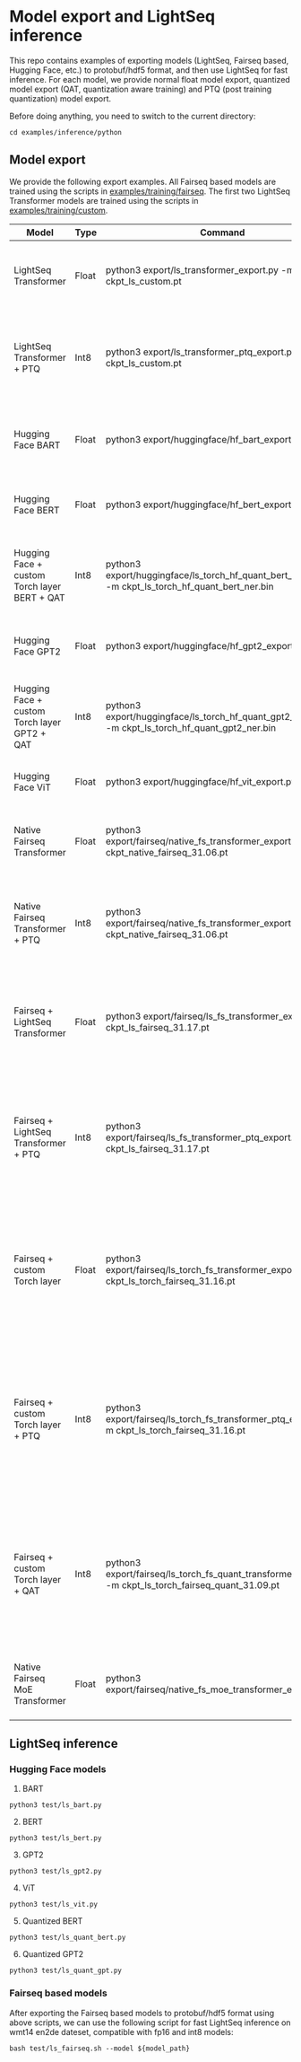 # Model export and LightSeq inference
This repo contains examples of exporting models (LightSeq, Fairseq based, Hugging Face, etc.) to protobuf/hdf5 format, and then use LightSeq for fast inference. For each model, we provide normal float model export, quantized model export (QAT, quantization aware training) and PTQ (post training quantization) model export.

Before doing anything, you need to switch to the current directory:
```shell
cd examples/inference/python
```

## Model export
We provide the following export examples. All Fairseq based models are trained using the scripts in [examples/training/fairseq](../../../examples/training/fairseq). The first two LightSeq Transformer models are trained using the scripts in [examples/training/custom](../../../examples/training/custom).

| Model                                        | Type  | Command                                                                                               | Resource                                                                                                                             | Description                                                                                                                                              |
|----------------------------------------------|-------|-------------------------------------------------------------------------------------------------------|--------------------------------------------------------------------------------------------------------------------------------------|----------------------------------------------------------------------------------------------------------------------------------------------------------|
| LightSeq Transformer                         | Float | python3 export/ls_transformer_export.py -m ckpt_ls_custom.pt                                           | [link](http://lf3-nlp-opensource.bytetos.com/obj/nlp-opensource/lightseq/example_model/ckpt_ls_custom.pt)                            | Export LightSeq Transformer models to protobuf format.                                                                                                   |
| LightSeq Transformer + PTQ                   | Int8  | python3 export/ls_transformer_ptq_export.py -m ckpt_ls_custom.pt                                       | [link](http://lf3-nlp-opensource.bytetos.com/obj/nlp-opensource/lightseq/example_model/ckpt_ls_custom.pt)                            | Export LightSeq Transformer models to int8 protobuf format using post training quantization.                                                             |
| Hugging Face BART                            | Float | python3 export/huggingface/hf_bart_export.py                                                           | /                                                                                                                                    | Export Hugging Face BART models to protobuf/hdf5 format.                                                                                                 |
| Hugging Face BERT                            | Float | python3 export/huggingface/hf_bert_export.py                                                           | /                                                                                                                                    | Export Hugging Face BERT models to hdf5 format.                                                                                                          |
| Hugging Face + custom Torch layer BERT + QAT | Int8  | python3 export/huggingface/ls_torch_hf_quant_bert_export.py -m ckpt_ls_torch_hf_quant_bert_ner.bin     | /                                                                                                                                    | Export Hugging Face BERT training with custom Torch layers to hdf5 format.                                                                               |
| Hugging Face GPT2                            | Float | python3 export/huggingface/hf_gpt2_export.py                                                           | /                                                                                                                                    | Export Hugging Face GPT2 models to hdf5 format.                                                                                                          |
| Hugging Face + custom Torch layer GPT2 + QAT | Int8  | python3 export/huggingface/ls_torch_hf_quant_gpt2_export.py -m ckpt_ls_torch_hf_quant_gpt2_ner.bin     | /                                                                                                                                    | Export Hugging Face GPT2 training with custom Torch layers to hdf5 format.                                                                               |
| Hugging Face ViT                             | Float | python3 export/huggingface/hf_vit_export.py                                                            | /                                                                                                                                    | Export Hugging Face ViT models to hdf5 format.                                                                                                           |
| Native Fairseq Transformer                   | Float | python3 export/fairseq/native_fs_transformer_export.py -m ckpt_native_fairseq_31.06.pt                 | [link](http://lf3-nlp-opensource.bytetos.com/obj/nlp-opensource/lightseq/example_model/fairseq/ckpt_native_fairseq_31.06.pt)         | Export native Fairseq Transformer models to protobuf/hdf5 format.                                                                                        |
| Native Fairseq Transformer + PTQ             | Int8  | python3 export/fairseq/native_fs_transformer_export.py -m ckpt_native_fairseq_31.06.pt                 | [link](http://lf3-nlp-opensource.bytetos.com/obj/nlp-opensource/lightseq/example_model/fairseq/ckpt_native_fairseq_31.06.pt)         | Export native Fairseq Transformer models to int8 protobuf format using post training quantization.                                                       |
| Fairseq + LightSeq Transformer               | Float | python3 export/fairseq/ls_fs_transformer_export.py -m ckpt_ls_fairseq_31.17.pt                         | [link](http://lf3-nlp-opensource.bytetos.com/obj/nlp-opensource/lightseq/example_model/fairseq/ckpt_ls_fairseq_31.17.pt)             | Export Fairseq Transformer models training with LightSeq modules to protobuf/hdf5 format.                                                                |
| Fairseq + LightSeq Transformer + PTQ         | Int8  | python3 export/fairseq/ls_fs_transformer_ptq_export.py -m ckpt_ls_fairseq_31.17.pt                     | [link](http://lf3-nlp-opensource.bytetos.com/obj/nlp-opensource/lightseq/example_model/fairseq/ckpt_ls_fairseq_31.17.pt)             | Export Fairseq Transformer models training with LightSeq modules to int8 protobuf format using post training quantization.                               |
| Fairseq + custom Torch layer                 | Float | python3 export/fairseq/ls_torch_fs_transformer_export.py -m ckpt_ls_torch_fairseq_31.16.pt             | [link](http://lf3-nlp-opensource.bytetos.com/obj/nlp-opensource/lightseq/example_model/fairseq/ckpt_ls_torch_fairseq_31.16.pt)       | Export Fairseq Transformer models training with custom Torch layers and other LightSeq modules to protobuf format.                                       |
| Fairseq + custom Torch layer + PTQ           | Int8  | python3 export/fairseq/ls_torch_fs_transformer_ptq_export.py -m ckpt_ls_torch_fairseq_31.16.pt         | [link](http://lf3-nlp-opensource.bytetos.com/obj/nlp-opensource/lightseq/example_model/fairseq/ckpt_ls_torch_fairseq_31.16.pt)       | Export Fairseq Transformer models training with custom Torch layers and other LightSeq modules to int8 protobuf format using post training quantization. |
| Fairseq + custom Torch layer + QAT           | Int8  | python3 export/fairseq/ls_torch_fs_quant_transformer_export.py -m ckpt_ls_torch_fairseq_quant_31.09.pt | [link](http://lf3-nlp-opensource.bytetos.com/obj/nlp-opensource/lightseq/example_model/fairseq/ckpt_ls_torch_fairseq_quant_31.09.pt) | Export quantized Fairseq Transformer models training with custom Torch layers and other LightSeq modules to int8 protobuf format.                        |
| Native Fairseq MoE Transformer               | Float | python3 export/fairseq/native_fs_moe_transformer_export.py                                             | /                                                                                                                                    | Export Fairseq MoE Transformer models to protobuf/hdf5 format.                                                                                           |

## LightSeq inference
### Hugging Face models
1. BART
```shell
python3 test/ls_bart.py
```
2. BERT
```shell
python3 test/ls_bert.py
```
3. GPT2
```shell
python3 test/ls_gpt2.py
```
4. ViT
```shell
python3 test/ls_vit.py
```
5. Quantized BERT
```shell
python3 test/ls_quant_bert.py
```
6. Quantized GPT2
```shell
python3 test/ls_quant_gpt.py
```

### Fairseq based models
After exporting the Fairseq based models to protobuf/hdf5 format using above scripts, we can use the following script for fast LightSeq inference on wmt14 en2de dateset, compatible with fp16 and int8 models:
```shell
bash test/ls_fairseq.sh --model ${model_path}
```
